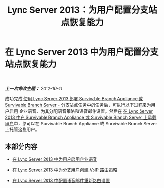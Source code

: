 ﻿---
title: Lync Server 2013：为用户配置分支站点恢复能力
TOCTitle: 为用户配置分支站点恢复能力
ms:assetid: 36752665-940b-46ed-b14c-324a3e9a05f9
ms:mtpsurl: https://technet.microsoft.com/zh-cn/library/Gg425844(v=OCS.15)
ms:contentKeyID: 49312489
ms.date: 05/19/2016
mtps_version: v=OCS.15
ms.translationtype: HT
---

# 在 Lync Server 2013 中为用户配置分支站点恢复能力

 

_**上一次修改主题：** 2012-10-11_

成功完成 [使用 Lync Server 2013 部署 Survivable Branch Appliance 或 Survivable Branch Server - 分支站点任务](lync-server-2013-deploy-a-survivable-branch-appliance-or-server-branch-site-task.md)中的任务后，可执行以下过程来为用户启用 企业语音、为其分配语音策略和语音邮件设置。然后在 [在 Lync Server 2013 中在 Survivable Branch Appliance 或 Survivable Branch Server 上承载用户](lync-server-2013-home-users-on-a-survivable-branch-appliance-or-server.md)中，您可以在 Survivable Branch Appliance 或 Survivable Branch Server 上托管这些用户。

## 本部分内容

  - [在 Lync Server 2013 中为用户启用企业语音](lync-server-2013-enable-users-for-enterprise-voice.md)

  - [在 Lync Server 2013 中为分支用户创建 VoIP 路由策略](lync-server-2013-create-the-voip-routing-policy-for-branch-users.md)

  - [在 Lync Server 2013 中配置语音邮件重新路由设置](lync-server-2013-configure-voice-mail-rerouting-settings.md)

